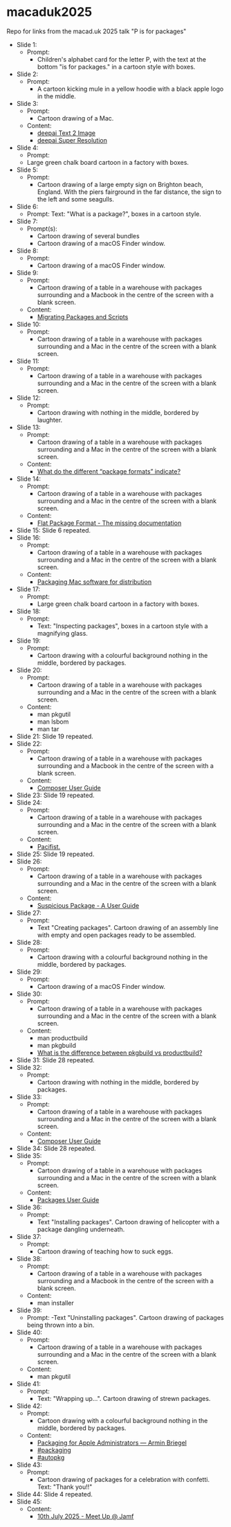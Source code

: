 # macaduk2025
Repo for links from the macad.uk 2025 talk "P is for packages"

- Slide 1:
	- Prompt:
		- Children's alphabet card for the letter P, with the text at the bottom "is for packages." in a cartoon style with boxes.
- Slide 2:
	- Prompt:
		- A cartoon kicking mule in a yellow hoodie with a black apple logo in the middle.
- Slide 3:
	- Prompt:
		- Cartoon drawing of a Mac.
	- Content:
		- [deepai Text 2 Image](https://deepai.org/machine-learning-model/text2img)
		- [deepai Super Resolution](https://deepai.org/machine-learning-model/torch-srgan)
- Slide 4:
	- Prompt:
	 - Large green chalk board cartoon in a factory with boxes.
- Slide 5:
	- Prompt:
		- Cartoon drawing of a large empty sign on Brighton beach, England. With the piers fairground in the far distance, the sign to the left and some seagulls.
- Slide 6:
	- Prompt: Text: "What is a package?", boxes in a cartoon style.
- Slide 7:
	- Prompt(s):
		- Cartoon drawing of several bundles
		- Cartoon drawing of a macOS Finder window.
- Slide 8:
	- Prompt:
		- Cartoon drawing of a macOS Finder window.
- Slide 9:
	- Prompt:
		- Cartoon drawing of a table in a warehouse with packages surrounding and a Macbook in the centre of the screen with a blank screen.
	- Content:
		- [Migrating Packages and Scripts](https://web.archive.org/web/20151203161612/https://jamfnation.jamfsoftware.com/article.html?id=327)
- Slide 10:
	- Prompt:
		- Cartoon drawing of a table in a warehouse with packages surrounding and a Mac in the centre of the screen with a blank screen.
- Slide 11:
	- Prompt:
		- Cartoon drawing of a table in a warehouse with packages surrounding and a Mac in the centre of the screen with a blank screen.
- Slide 12:
	- Prompt:
		- Cartoon drawing with nothing in the middle, bordered by laughter.
- Slide 13:
	- Prompt:
		- Cartoon drawing of a table in a warehouse with packages surrounding and a Mac in the centre of the screen with a blank screen.
	- Content:
		- [What do the different “package formats” indicate?](https://www.mothersruin.com/software/SuspiciousPackage/faq.html#package-format)
- Slide 14:
	- Prompt:
		- Cartoon drawing of a table in a warehouse with packages surrounding and a Mac in the centre of the screen with a blank screen.
	- Content:
		- [Flat Package Format - The missing documentation](http://s.sudre.free.fr/Stuff/Ivanhoe/FLAT.html)
- Slide 15:
	Slide 6 repeated.
- Slide 16:
	- Prompt:
		- Cartoon drawing of a table in a warehouse with packages surrounding and a Mac in the centre of the screen with a blank screen.
	- Content:
		- [Packaging Mac software for distribution](https://developer.apple.com/documentation/xcode/packaging-mac-software-for-distribution)
- Slide 17:
	- Prompt:
		- Large green chalk board cartoon in a factory with boxes.
- Slide 18:
	- Prompt:
		- Text: "Inspecting packages", boxes in a cartoon style with a magnifying glass.
- Slide 19:
	- Prompt:
		- Cartoon drawing with a colourful background nothing in the middle, bordered by packages.
- Slide 20:
	- Prompt:
		- Cartoon drawing of a table in a warehouse with packages surrounding and a Mac in the centre of the screen with a blank screen.
	- Content:
		- man pkgutil
		- man lsbom
		- man tar
- Slide 21:
	Slide 19 repeated.
- Slide 22:
	- Prompt:
		- Cartoon drawing of a table in a warehouse with packages surrounding and a Macbook in the centre of the screen with a blank screen.
	- Content:
		- [Composer User Guide](https://learn.jamf.com/en-US/bundle/composer-user-guide-current/page/Composer_Overview.html)
- Slide 23:
	Slide 19 repeated.
- Slide 24:
	- Prompt:
		- Cartoon drawing of a table in a warehouse with packages surrounding and a Mac in the centre of the screen with a blank screen.
	- Content:
		- [Pacifist.](https://www.charlessoft.com)
- Slide 25:
	Slide 19 repeated.
- Slide 26:
	- Prompt:
		- Cartoon drawing of a table in a warehouse with packages surrounding and a Mac in the centre of the screen with a blank screen.
	- Content:
		- [Suspicious Package - A User Guide](https://mothersruin.com/software/SuspiciousPackage/use.html)
- Slide 27:
	- Prompt:
		- Text "Creating packages". Cartoon drawing of an assembly line with empty and open  packages ready to be assembled.
- Slide 28:
	- Prompt:
		- Cartoon drawing with a colourful background nothing in the middle, bordered by packages.
- Slide 29:
	- Prompt:
		- Cartoon drawing of a macOS Finder window.
- Slide 30:
	- Prompt:
		- Cartoon drawing of a table in a warehouse with packages surrounding and a Mac in the centre of the screen with a blank screen.
	- Content:
		- man productbuild
		- man pkgbuild
		- [What is the difference between pkgbuild vs productbuild?](https://stackoverflow.com/a/75485329)
- Slide 31:
	Slide 28 repeated.
- Slide 32:
	- Prompt:
		- Cartoon drawing with nothing in the middle, bordered by packages.
- Slide 33:
	- Prompt:
		- Cartoon drawing of a table in a warehouse with packages surrounding and a Mac in the centre of the screen with a blank screen.
	- Content:
		- [Composer User Guide](https://learn.jamf.com/en-US/bundle/composer-user-guide-current/page/Composer_Overview.html)
- Slide 34:
	Slide 28 repeated.
- Slide 35:
	- Prompt:
		- Cartoon drawing of a table in a warehouse with packages surrounding and a Mac in the centre of the screen with a blank screen.
	- Content:
		- [Packages User Guide](http://s.sudre.free.fr/Software/documentation/Packages/en_2017/index.html)
- Slide 36:
	- Prompt:
		- Text "Installing packages".  Cartoon drawing of helicopter with a package dangling underneath.
- Slide 37:
	- Prompt:
		- Cartoon drawing of teaching how to suck eggs.
- Slide 38:
	- Prompt:
		- Cartoon drawing of a table in a warehouse with packages surrounding and a Macbook in the centre of the screen with a blank screen.
	- Content:
		- man installer
- Slide 39:
	- Prompt:
		-Text "Uninstalling packages".  Cartoon drawing of packages being thrown into a bin.
- Slide 40:
	- Prompt:
		- Cartoon drawing of a table in a warehouse with packages surrounding and a Mac in the centre of the screen with a blank screen.
	- Content:
		- man pkgutil
- Slide 41:
	- Prompt:
		- Text: "Wrapping up...". Cartoon drawing of strewn packages.
- Slide 42:
	- Prompt:
		- Cartoon drawing with a colourful background nothing in the middle, bordered by packages.
	- Content:
		- [Packaging for Apple Administrators — Armin Briegel](https://books.apple.com/gb/book/packaging-for-apple-administrators/id1173928620)
		- [#packaging](https://macadmins.slack.com/archives/C0EGLTFR7)
		- [#autopkg](https://macadmins.slack.com/archives/C056155B4)
- Slide 43:
	- Prompt:
		- Cartoon drawing of packages for a celebration with confetti. Text: "Thank you!!"
- Slide 44:
	Slide 4 repeated.
- Slide 45:
	- Content:
		- [10th July 2025 - Meet Up @ Jamf](https://londonappleadmins.org.uk/2025/05/12/10th-july-2024-meet-up-jamf/)

